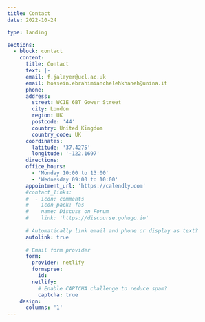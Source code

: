 ```yaml
---
title: Contact
date: 2022-10-24

type: landing

sections:
  - block: contact
    content:
      title: Contact
      text: |-
      email: f.jalayer@ucl.ac.uk
      email: hossein.ebrahimianchelehkhaneh@unina.it
      phone: 
      address:
        street: WC1E 6BT Gower Street
        city: London
        region: UK
        postcode: '44'
        country: United Kingdom
        country_code: UK
      coordinates:
        latitude: '37.4275'
        longitude: '-122.1697'
      directions: 
      office_hours:
        - 'Monday 10:00 to 13:00'
        - 'Wednesday 09:00 to 10:00'
      appointment_url: 'https://calendly.com'
      #contact_links:
      #  - icon: comments
      #    icon_pack: fas
      #    name: Discuss on Forum
      #    link: 'https://discourse.gohugo.io'
    
      # Automatically link email and phone or display as text?
      autolink: true
    
      # Email form provider
      form:
        provider: netlify
        formspree:
          id:
        netlify:
          # Enable CAPTCHA challenge to reduce spam?
          captcha: true
    design:
      columns: '1'
---
```

